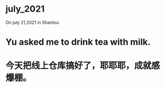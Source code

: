 # july_2021
On july 21,2021 in Shantou
# Yu asked me to drink tea with milk.
# 今天把线上仓库搞好了，耶耶耶，成就感爆棚。
